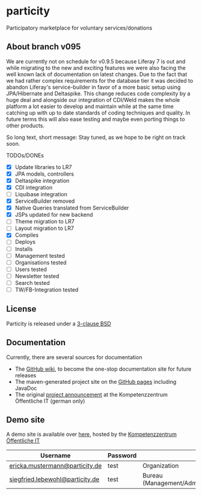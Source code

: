 # particity
Participatory marketplace for voluntary services/donations

## About branch v095
We are currently not on schedule for v0.9.5 because Liferay 7 is out and while migrating to the new and exciting features we were also
facing the well known lack of documentation on latest changes. Due to the fact that we had rather complex requirements for the database tier
it was decided to abandon Liferay's service-builder in favor of a more basic setup using JPA/Hibernate and Deltaspike. This change reduces
code complexity by a huge deal and alongside our integration of CDI/Weld makes the whole platform a lot easier to develop and maintain
while at the same time catching up with up to date standards of coding techniques and quality. In future terms this will also ease
testing and maybe even porting things to other products.

So long text, short message: Stay tuned, as we hope to be right on track soon.

TODOs/DONEs
 - [x] Update libraries to LR7
 - [x] JPA models, controllers
 - [x] Deltaspike integration
 - [x] CDI integration
 - [ ] Liquibase integration
 - [x] ServiceBuilder removed
 - [x] Native Queries translated from ServiceBuilder 
 - [x] JSPs updated for new backend
 - [ ] Theme migration to LR7
 - [ ] Layout migration to LR7
 - [x] Compiles
 - [ ] Deploys
 - [ ] Installs
 - [ ] Management tested
 - [ ] Organisations tested
 - [ ] Users tested
 - [ ] Newsletter tested
 - [ ] Search tested 
 - [ ] TW/FB-Integration tested

## License
Particity is released under a [3-clause BSD](http://opensource.org/licenses/BSD-3-Clause)

## Documentation
Currently, there are several sources for documentation
 - The [GitHub wiki](https://github.com/fraunhoferfokus/particity/wiki), to become the one-stop documentation site for future releases
 - The maven-generated project site on the [GitHub pages](https://fraunhoferfokus.github.io/particity/index.html) including JavaDoc   
 - The original [project announcement](https://www.oeffentliche-it.de/machmitboerse) at the Kompetenzzentrum Öffentliche IT (german only)

## Demo site
A demo site is available over [here](http://193.175.133.70), hosted by the [Kompetenzzentrum Öffentliche IT](https://www.oeffentliche-it.de)  

Username | Password  | Role
---------|-----------|-----
ericka.mustermann@particity.de | test | Organization
siegfried.lebewohl@particity.de | test | Bureau (Management/Administration/Moderation) 
